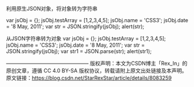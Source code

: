




利用原生JSON对象，将对象转为字符串

var jsObj = {};
jsObj.testArray = [1,2,3,4,5];
jsObj.name = 'CSS3';
jsObj.date = '8 May, 2011';
var str = JSON.stringify(jsObj);
alert(str);

从JSON字符串转为对象
var jsObj = {};
jsObj.testArray = [1,2,3,4,5];
jsObj.name = 'CSS3';
jsObj.date = '8 May, 2011';
var str = JSON.stringify(jsObj);
var str1 = JSON.parse(str);
alert(str1);

————————————————
版权声明：本文为CSDN博主「Rex_In」的原创文章，遵循 CC 4.0 BY-SA 版权协议，转载请附上原文出处链接及本声明。
原文链接：https://blog.csdn.net/StarRexStar/article/details/8083259


